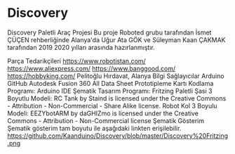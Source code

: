 # Discovery
Discovery Paletli Araç Projesi
Bu proje Roboted grubu tarafından İsmet ÇÜÇEN rehberliğinde Alanya'da Uğur Ata GÖK ve Süleyman Kaan ÇAKMAK tarafından 2019 2020 yılları arasında hazırlanmıştır.

Parça Tedarikçileri
https://www.robotistan.com/
https://www.aliexpress.com/
https://www.banggood.com/
https://hobbyking.com/
Pelitoğlu Hırdavat, Alanya
Bilgi Sağlayıcılar
Arduino
GitHub
Autodesk Fusion 360
All Data Sheet
Prototipleme Kartı Kodlama Programı: Arduino IDE
Şematik Tasarım Programı: Fritzing 
Paletli Şasi 3 Boyutlu Modeli: RC Tank by Staind is licensed under the Creative Commons - Attribution - Non-Commercial - Share Alike license.
Robot Kol 3 Boyulu Modeli: EEZYbotARM by daGHIZmo is licensed under the Creative Commons - Attribution - Non-Commercial license
Şematik Gösterim
Şematik gösterim tam boyutu ile aşağıdaki linkten erişilebilir.
https://github.com/Kaanduino/Discovery/blob/master/Discovery%20Fritzing.png
